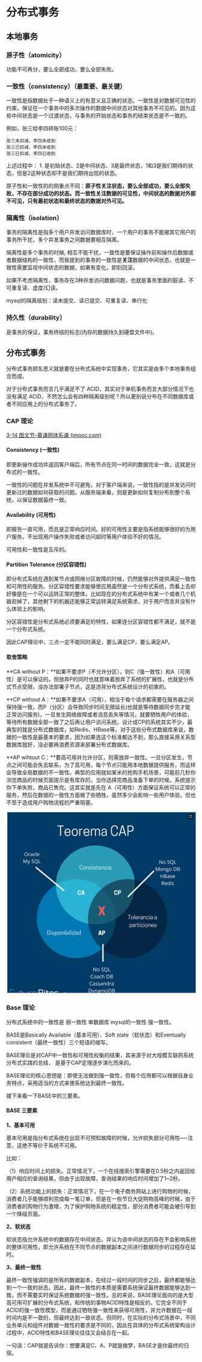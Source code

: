 # 分布式事务



## 本地事务

### 原子性（atomicity）

功能不可再分，要么全部成功，要么全部失败。

### 一致性（consistency）（最重要、最关键）

一致性是指数据处于一种语义上的有意义且正确的状态。一致性是对数据可见性的约束，保证在一个事务中的多次操作的数据中间状态对其他事务不可见的。因为这些中间状态是一个过渡状态，与事务的开始状态和事务的结束状态是不一致的。

例如，张三给李四转账100元：

```
张三未扣减、李四未收到
张三已扣减、李四未收到
张三已扣减，李四已收到
```

上述过程中： 1. 是初始状态、2是中间状态、3是最终状态，1和3是我们期待的状态，但是2这种状态却不是我们期待出现的状态。

原子性和一致性的的侧重点不同：**原子性关注状态，要么全部成功，要么全部失败，不存在部分成功的状态。而一致性关注数据的可见性，中间状态的数据对外部不可见，只有最初状态和最终状态的数据对外可见。**

### 隔离性（isolation）

事务的隔离性是指多个用户并发访问数据库时，一个用户的事务不能被其它用户的事务所干扰，多个并发事务之间数据要相互隔离。

隔离性是多个事务的时候, 相互不能干扰，一致性是要保证操作前和操作后数据或者数据结构的一致性，而我提到的事务的一致性是**关注**数据的中间状态，也就是一致性需要监视中间状态的数据，如果有变化，即刻回滚。

如果不考虑隔离性，事务存在3种并发访问数据问题，也就是事务里面的脏读、不可重复读、虚度/幻读。

mysql的隔离级别：读未提交、读已提交、可重复读、串行化

### 持久性（durability）

是事务的保证，事务终结的标志(内存的数据持久到硬盘文件中)。



## 分布式事务

分布式事务顾名思义就是要在分布式系统中实现事务，它其实是由多个本地事务组合而成。

对于分布式事务而言几乎满足不了 ACID，其实对于单机事务而言大部分情况下也没有满足 ACID，不然怎么会有四种隔离级别呢？所以更别说分布在不同数据库或者不同应用上的分布式事务了。

### CAP 理论

[3-14 图文节-慕课网体系课 (imooc.com)](https://class.imooc.com/lesson/1230#mid=30731)

#### Consistency (一致性)

即更新操作成功并返回客户端后，所有节点在同一时间的数据完全一致，这就是分布式的一致性。

一致性的问题在并发系统中不可避免，对于客户端来说，一致性指的是并发访问时更新过的数据如何获取的问题。从服务端来看，则是更新如何复制分布到整个系统，以保证数据最终一致。

#### Availability (可用性)

即服务一直可用，而且是正常响应时间。好的可用性主要是指系统能够很好的为用户服务，不出现用户操作失败或者访问超时等用户体验不好的情况。

可用性和一致性是互斥的。

#### Partition Tolerance (分区容错性)

即分布式系统在遇到某节点或网络分区故障的时候，仍然能够对外提供满足一致性和可用性的服务。分区容错性要求能够使应用虽然是一个分布式系统，而看上去却好像是在一个可以运转正常的整体。比如现在的分布式系统中有某一个或者几个机器宕掉了，其他剩下的机器还能够正常运转满足系统需求，对于用户而言并没有什么体验上的影响。

分区容错性是分布式系统必须要满足的特性，如果连分区容错性都不满足，就不是一个分布式系统。

因此CAP理论中，三点一定不能同时满足，要么满足CP，要么满足AP。

#### 取舍策略

**CA without P：**如果不要求P（不允许分区），则C（强一致性）和A（可用性）是可以保证的。但放弃P的同时也就意味着放弃了系统的扩展性，也就是分布式节点受限，没办法部署子节点，这是违背分布式系统设计的初衷的。

**CP without A：**如果不要求A（可用），相当于每个请求都需要在服务器之间保持强一致，而P（分区）会导致同步时间无限延长(也就是等待数据同步完才能正常访问服务)，一旦发生网络故障或者消息丢失等情况，就要牺牲用户的体验，等待所有数据全部一致了之后再让用户访问系统。设计成CP的系统其实不少，最典型的就是分布式数据库，如Redis、HBase等。对于这些分布式数据库来说，数据的一致性是最基本的要求，因为如果连这个标准都达不到，那么直接采用关系型数据库就好，没必要再浪费资源来部署分布式数据库。

**AP wihtout C：**要高可用并允许分区，则需放弃一致性。一旦分区发生，节点之间可能会失去联系，为了高可用，每个节点只能用本地数据提供服务，而这样会导致全局数据的不一致性。典型的应用就如某米的抢购手机场景，可能前几秒你浏览商品的时候页面提示是有库存的，当你选择完商品准备下单的时候，系统提示你下单失败，商品已售完。这其实就是先在 A（可用性）方面保证系统可以正常的服务，然后在数据的一致性方面做了些牺牲，虽然多少会影响一些用户体验，但也不至于造成用户购物流程的严重阻塞。

![image.png](assets/base.png)



### Base 理论

分布式系统中的一致性是 弱一致性 单数据库 mysql的一致性 强一致性。

BASE是Basically Available（基本可用）、Soft state（软状态）和Eventually consistent（最终一致性）三个短语的缩写。

BASE理论是对CAP中一致性和可用性权衡的结果，其来源于对大规模互联网系统分布式实践的总结， 是基于CAP定理逐步演化而来的。

BASE理论的核心思想是：即使无法做到强一致性，但每个应用都可以根据自身业务特点，采用适当的方式来使系统达到最终一致性。

接下来看一下BASE中的三要素。

#### BASE 三要素

**1、基本可用**

基本可用是指分布式系统在出现不可预知故障的时候，允许损失部分可用性—-注意，这绝不等价于系统不可用。

比如：

（1）响应时间上的损失。正常情况下，一个在线搜索引擎需要在0.5秒之内返回给用户相应的查询结果，但由于出现故障，查询结果的响应时间增加了1~2秒。

（2）系统功能上的损失：正常情况下，在一个电子商务网站上进行购物的时候，消费者几乎能够顺利完成每一笔订单，但是在一些节日大促购物高峰的时候，由于消费者的购物行为激增，为了保护购物系统的稳定性，部分消费者可能会被引导到一个降级页面。

**2、软状态**

软状态指允许系统中的数据存在中间状态，并认为该中间状态的存在不会影响系统的整体可用性，即允许系统在不同节点的数据副本之间进行数据同步的过程存在延时。

**3、最终一致性**

最终一致性强调的是所有的数据副本，在经过一段时间的同步之后，最终都能够达到一个一致的状态。因此，最终一致性的本质是需要系统保证最终数据能够达到一致，而不需要实时保证系统数据的强一致性。总的来说，BASE理论面向的是大型高可用可扩展的分布式系统，和传统的事物ACID特性是相反的，它完全不同于ACID的强一致性模型，而是通过牺牲强一致性来获得可用性，并允许数据在一段时间内是不一致的，但最终达到一致状态。但同时，在实际的分布式场景中，不同业务单元和组件对数据一致性的要求是不同的，因此在具体的分布式系统架构设计过程中，ACID特性和BASE理论往往又会结合在一起。


一句话：CAP就是告诉你：想要满足C、A、P就是做梦，BASE才是你最终的归宿。